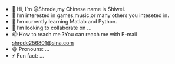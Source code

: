 - 👋 Hi, I’m @Shrede,my Chinese name is Shiwei.
- 👀 I’m interested in games,music,or many others you inteseted in.
- 🌱 I’m currently learning Matlab and Python.
- 💞️ I’m looking to collaborate on ...
- 📫 How to reach me ?You can reach me with E-mail shrede256801@sina.com 
- 😄 Pronouns: ...
- ⚡ Fun fact: ...

<!---
Shrede/Shrede is a ✨ special ✨ repository because its `README.md` (this file) appears on your GitHub profile.
You can click the Preview link to take a look at your changes.
--->
